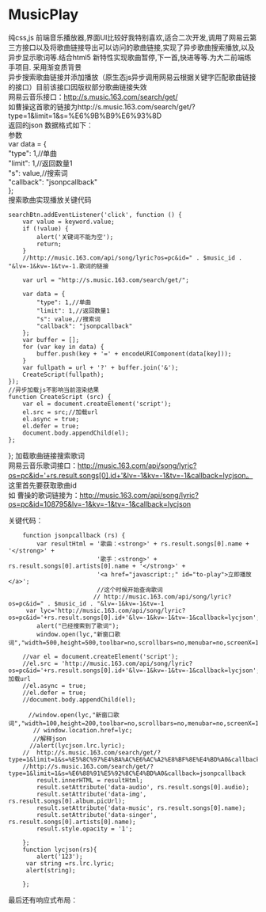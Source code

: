 # MusicPlay
纯css,js 前端音乐播放器,界面UI比较好我特别喜欢,适合二次开发,调用了网易云第三方接口以及将歌曲链接导出可以访问的歌曲链接,实现了异步歌曲搜索播放,以及异步显示歌词等.结合html5 新特性实现歌曲暂停,下一首,快进等等.为大二前端练手项目.
采用渐变质背景                                                                                
异步搜索歌曲链接并添加播放（原生态js异步调用网易云根据关键字匹配歌曲链接的接口）目前该接口因版权部分歌曲链接失效                                                                                   
网易云音乐接口：http://s.music.163.com/search/get/                                              
如曹操这首歌的链接为http://s.music.163.com/search/get/?type=1&limit=1&s=%E6%9B%B9%E6%93%8D                            
返回的json 数据格式如下：                                                                            
参数                                                                                                         
var data = {                                   
			"type": 1,//单曲                               
			"limit": 1,//返回数量1                                     
			"s": value,//搜索词                                        
			"callback": "jsonpcallback"                            
		};                                                         
搜索歌曲实现播放关键代码                  

	searchBtn.addEventListener('click', function () {
		var value = keyword.value;
		if (!value) {
			alert('关键词不能为空');
			return;
		}
		//http://music.163.com/api/song/lyric?os=pc&id=" . $music_id . "&lv=-1&kv=-1&tv=-1.歌词的链接
	   
		var url = "http://s.music.163.com/search/get/";
		
		var data = {
			"type": 1,//单曲
			"limit": 1,//返回数量1
			"s": value,//搜索词
			"callback": "jsonpcallback"
		};
		var buffer = [];
		for (var key in data) {
			buffer.push(key + '=' + encodeURIComponent(data[key]));
		}
		var fullpath = url + '?' + buffer.join('&');
		CreateScript(fullpath);
	});
    //异步加载js不影响当前渲染结果
	function CreateScript (src) {
		var el = document.createElement('script');
		el.src = src;//加载url
		el.async = true;
		el.defer = true;
		document.body.appendChild(el);
	};
	
};
加载歌曲链接搜索歌词                                                                                       
网易云音乐歌词接口：http://music.163.com/api/song/lyric?os=pc&id='+rs.result.songs[0].id+'&lv=-1&kv=-1&tv=-1&callback=lycjson。 这里首先要获取歌曲id                                                                                                    
如 曹操的歌词链接为：http://music.163.com/api/song/lyric?os=pc&id=108795&lv=-1&kv=-1&tv=-1&callback=lycjson                               

关键代码：

		
		function jsonpcallback (rs) {
			var resultHtml = '歌曲：<strong>' + rs.result.songs[0].name + '</strong>' + 
							 '歌手：<strong>' + rs.result.songs[0].artists[0].name + '</strong>' +
							 '<a href="javascript:;" id="to-play">立即播放</a>';	
							 //这个时候开始查询歌词
							// http://music.163.com/api/song/lyric?os=pc&id=" . $music_id . "&lv=-1&kv=-1&tv=-1
		 var lyc='http://music.163.com/api/song/lyric?os=pc&id='+rs.result.songs[0].id+'&lv=-1&kv=-1&tv=-1&callback=lycjson';
			alert("已经搜索到了歌词");
			window.open(lyc,"新窗口歌词","width=500,height=500,toolbar=no,scrollbars=no,menubar=no,screenX=100,screenY=100"); 

		//var el = document.createElement('script');
		//el.src = 'http://music.163.com/api/song/lyric?os=pc&id='+rs.result.songs[0].id+'&lv=-1&kv=-1&tv=-1&callback=lycjson';//加载url
		//el.async = true;
		//el.defer = true;
		//document.body.appendChild(el);
		
		　//window.open(lyc,"新窗口歌词","width=100,height=200,toolbar=no,scrollbars=no,menubar=no,screenX=100,screenY=100"); 
           // window.location.href=lyc;
		   //解释json
		  //alert(lycjson.lrc.lyric);
		//  http://s.music.163.com/search/get/?type=1&limit=1&s=%E5%8C%97%E4%BA%AC%E6%AC%A2%E8%BF%8E%E4%BD%A0&callback=jsonpcallback:formatted
		//http://s.music.163.com/search/get/?type=1&limit=1&s=%E6%88%91%E5%92%8C%E4%BD%A0&callback=jsonpcallback
			result.innerHTML = resultHtml;
			result.setAttribute('data-audio', rs.result.songs[0].audio);
			result.setAttribute('data-img', rs.result.songs[0].album.picUrl);
			result.setAttribute('data-music', rs.result.songs[0].name);
			result.setAttribute('data-singer', rs.result.songs[0].artists[0].name);
			result.style.opacity = '1';

		};
		function lycjson(rs){
			alert('123');
         var string =rs.lrc.lyric;
		 alert(string);

		};


最后还有响应式布局：

